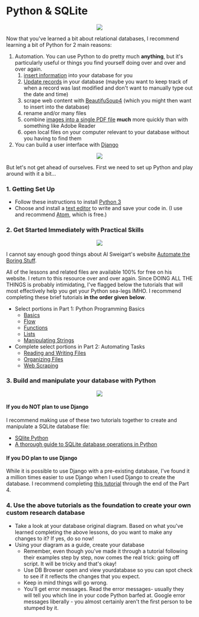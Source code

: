 # Python & SQLite

<p align="center">
<img src="https://cdn.sqlitetutorial.net/wp-content/uploads/2016/01/SQLite-Python.jpg">
</p>  

Now that you've learned a bit about relational databases, I recommend learning a bit of Python for 2 main reasons:
1. Automation. You can use Python to do pretty much **anything**, but it's particularly useful or things you find yourself doing over and over and over again.
    1. [insert information](https://www.sqlitetutorial.net/sqlite-python/insert/) into your database for you
    1. [Update records](https://www.sqlitetutorial.net/sqlite-python/update/) in your database (maybe you want to keep track of when a record was last modified and don't want to manually type out the date and time)
    1. scrape web content with [BeautifuSoup4](https://programminghistorian.org/en/lessons/intro-to-beautiful-soup) (which you might then want to insert into the database)
    1. rename and/or many files 
    1. combine [images into a single PDF file](https://www.geeksforgeeks.org/python-convert-image-to-pdf-using-img2pdf-module/) **much** more quickly than with something like Adobe Reader
    1. open local files on your computer relevant to your database without you having to find them
1. You can build a user interface with [Django](https://www.djangoproject.com/)

<p align="center">
<a href="https://xkcd.com/353/"><img src=https://imgs.xkcd.com/comics/python.png></a>
</p>

But let's not get ahead of ourselves. First we need to set up Python and play around with it a bit...




### 1. Getting Set Up
   - Follow these instructions to install [Python 3](https://realpython.com/installing-python/)
   - Choose and install a [text editor](https://realpython.com/python-ides-code-editors-guide/#general-editors-and-ides-with-python-support) to write and save your code in. (I use and recommend [Atom](https://atom.io/), which is free.)

### 2. Get Started Immediately with Practical Skills  

<p align="center">
    <img src="https://automatetheboringstuff.com/images/automate2_small_cover.png">
    </p>
    
I cannot say enough good things about Al Sweigart's website [Automate the Boring Stuff](https://automatetheboringstuff.com/).   


All of the lessons and related files are available 100% for free on his website. I return to this resource over and over again. Since DOING ALL THE THINGS is probably intimidating, I've flagged below the tutorials that will most effectively help you get your Python sea-legs IMHO. I recommend completing these brief tutorials **in the order given below**.

- Select portions in Part 1: Python Programming Basics
   - [Basics](https://automatetheboringstuff.com/2e/chapter1/)
   - [Flow](https://automatetheboringstuff.com/2e/chapter2/)
   - [Functions](https://automatetheboringstuff.com/2e/chapter3/)
   - [Lists](https://automatetheboringstuff.com/2e/chapter4/)
   - [Manipulating Strings](https://automatetheboringstuff.com/2e/chapter6/)
- Complete select portions in Part 2: Automating Tasks
   - [Reading and Writing Files](https://automatetheboringstuff.com/2e/chapter9/)
   - [Organizing Files](https://automatetheboringstuff.com/2e/chapter10/)
   - [Web Scraping](https://automatetheboringstuff.com/2e/chapter12/)

### 3. Build and manipulate your database with Python 

<p align="center">
    <a href="https://getpocket.com/explore/item/learning-to-code-is-easy-here-s-how-to-teach-yourself"><img src="https://pocket-image-cache.com/direct?resize=w2000&url=https%3A%2F%2Fwww.scotthyoung.com%2Fblog%2Fwp-content%2Fuploads%2F2019%2F07%2Fcoding-perception-vs-reality.png"></a>
    </p>

#### If you do NOT plan to use Django
I recommend making use of these two tutorials together to create and manipulate a SQLite database file:
- [SQlite Python](https://www.sqlitetutorial.net/sqlite-python/)
- [A thorough guide to SQLite database operations in Python](https://sebastianraschka.com/Articles/2014_sqlite_in_python_tutorial.html)

#### If you DO plan to use Django  
While it is possible to use Django with a pre-existing database, I've found it a million times easier to use Django when I used Django to create the database. I recommend completing [this tutorial](https://developer.mozilla.org/en-US/docs/Learn/Server-side/Django) through the end of the Part 4.

### 4. Use the above tutorials as the foundation to create your own custom research database  
- Take a look at your database original diagram. Based on what you've learned completing the above lessons, do you want to make any changes to it? If yes, do so now!
- Using your diagram as a guide, create your database
   - Remember, even though you've made it through a tutorial following their examples step by step, now comes the real trick: going off script. It will be tricky and that's okay!
   - Use DB Browser open and view yourdatabase so you can spot check to see if it reflects the changes that you expect.
   - Keep in mind things will go wrong.  
   - You'll get error messages. Read the error messages- usually they will tell you which line in your code Python barfed at. Google error messages liberally - you almost certainly aren't the first person to be stumped by it.
